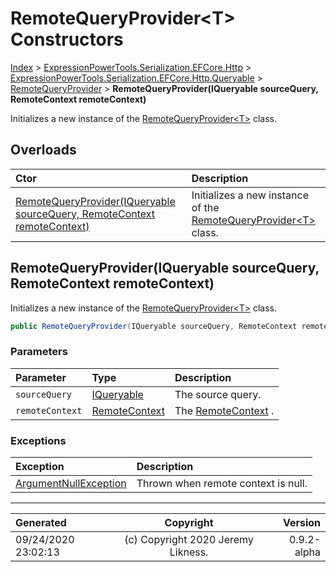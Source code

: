 ﻿# RemoteQueryProvider&lt;T> Constructors

[Index](../index.md) > [ExpressionPowerTools.Serialization.EFCore.Http](ExpressionPowerTools.Serialization.EFCore.Http.a.md) > [ExpressionPowerTools.Serialization.EFCore.Http.Queryable](ExpressionPowerTools.Serialization.EFCore.Http.Queryable.n.md) > [RemoteQueryProvider<T>](ExpressionPowerTools.Serialization.EFCore.Http.Queryable.RemoteQueryProvider`1.cs.md) > **RemoteQueryProvider(IQueryable sourceQuery, RemoteContext remoteContext)**

Initializes a new instance of the [RemoteQueryProvider&lt;T>](ExpressionPowerTools.Serialization.EFCore.Http.Queryable.RemoteQueryProvider`1.cs.md) class.

## Overloads

| Ctor | Description |
| :-- | :-- |
| [RemoteQueryProvider(IQueryable sourceQuery, RemoteContext remoteContext)](#remotequeryprovideriqueryable-sourcequery-remotecontext-remotecontext) | Initializes a new instance of the [RemoteQueryProvider&lt;T>](ExpressionPowerTools.Serialization.EFCore.Http.Queryable.RemoteQueryProvider`1.cs.md) class. |

## RemoteQueryProvider(IQueryable sourceQuery, RemoteContext remoteContext)

Initializes a new instance of the [RemoteQueryProvider&lt;T>](ExpressionPowerTools.Serialization.EFCore.Http.Queryable.RemoteQueryProvider`1.cs.md) class.

```csharp
public RemoteQueryProvider(IQueryable sourceQuery, RemoteContext remoteContext)
```

### Parameters

| Parameter | Type | Description |
| :-- | :-- | :-- |
| `sourceQuery` | [IQueryable](https://docs.microsoft.com/dotnet/api/system.linq.iqueryable) | The source query. |
| `remoteContext` | [RemoteContext](ExpressionPowerTools.Serialization.EFCore.Http.Queryable.RemoteContext.cs.md) | The [RemoteContext](ExpressionPowerTools.Serialization.EFCore.Http.Queryable.RemoteContext.cs.md) . |

### Exceptions

| Exception | Description |
| :-- | :-- |
| [ArgumentNullException](https://docs.microsoft.com/dotnet/api/system.argumentnullexception) | Thrown when remote context is null. |


---

| Generated | Copyright | Version |
| :-- | :-: | --: |
| 09/24/2020 23:02:13 | (c) Copyright 2020 Jeremy Likness. | 0.9.2-alpha |
